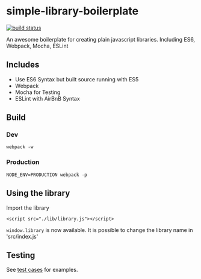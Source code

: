 simple-library-boilerplate
==========

[![build status][travis-image]][travis-url]

An awesome boilerplate for creating plain javascript libraries. Including ES6, Webpack, Mocha, ESLint

## Includes

- Use ES6 Syntax but built source running with ES5
- Webpack
- Mocha for Testing
- ESLint with AirBnB Syntax


## Build

### Dev
`webpack -w`

### Production
`NODE_ENV=PRODUCTION webpack -p`


## Using the library

Import the library

`<script src="./lib/library.js"></script>`

`window.library` is now available. It is possible to change the library name in 'src/index.js' 


## Testing

See [test cases](https://github.com/tobiaslins/Simple-Library-Boilerplate/blob/master/test/index.js) for examples.


[npm-image]: https://img.shields.io/npm/v/node-fetch.svg?style=flat-square
[travis-image]: https://img.shields.io/travis/bitinn/node-fetch.svg?style=flat-square
[travis-url]: https://travis-ci.org/tobiaslins/Simple-Library-Boilerplate

